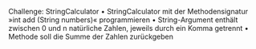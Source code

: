 Challenge: StringCalculator
• StringCalculator mit der Methodensignatur »int add (String numbers)« programmieren
• String-Argument enthält zwischen 0 und n natürliche Zahlen, jeweils durch ein Komma getrennt
• Methode soll die Summe der Zahlen zurückgeben